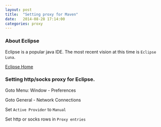 ```yaml
---
layout: post
title:  "Setting proxy for Maven"
date:   2014-08-28 17:14:00
categories: proxy
---
```


### About Eclipse
Eclipse is a popular java IDE. The most recent vision at this time is `Eclipse Luna`.

[Eclipse Home](https://www.eclipse.org/)

### Setting http/socks proxy for Eclipse.

Goto Menu: Window - Preferences

Goto General - Network Connections

Set `Active Provider` to `Manual`

Set http or socks rows in `Proxy entries`